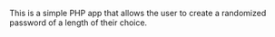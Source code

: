 This is a simple PHP app that allows the user to create a randomized password of a length of their choice.
